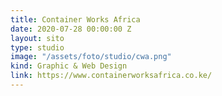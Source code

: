 ```yaml
---
title: Container Works Africa
date: 2020-07-28 00:00:00 Z
layout: sito
type: studio
image: "/assets/foto/studio/cwa.png"
kind: Graphic & Web Design
link: https://www.containerworksafrica.co.ke/
---
```


